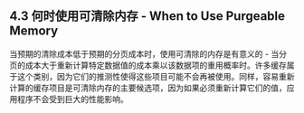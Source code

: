 ## 4.3 何时使用可清除内存 - When to Use Purgeable Memory
当预期的清除成本低于预期的分页成本时，使用可清除的内存是有意义的 - 当分页的成本大于重新计算特定数据值的成本乘以该数据项的重用概率时。许多缓存属于这个类别，因为它们的推测性使得这些项目可能不会再被使用。同样，容易重新计算的缓存项目是可清除内存的主要候选项，因为如果必须重新计算它们的值，应用程序不会受到巨大的性能影响。